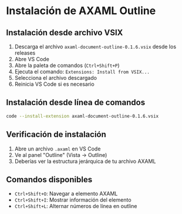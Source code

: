 # Instalación de AXAML Outline

## Instalación desde archivo VSIX

1. Descarga el archivo `axaml-document-outline-0.1.6.vsix` desde los releases
2. Abre VS Code
3. Abre la paleta de comandos (`Ctrl+Shift+P`)
4. Ejecuta el comando: `Extensions: Install from VSIX...`
5. Selecciona el archivo descargado
6. Reinicia VS Code si es necesario

## Instalación desde línea de comandos

```bash
code --install-extension axaml-document-outline-0.1.6.vsix
```

## Verificación de instalación

1. Abre un archivo `.axaml` en VS Code
2. Ve al panel "Outline" (Vista → Outline)
3. Deberías ver la estructura jerárquica de tu archivo AXAML

## Comandos disponibles

- `Ctrl+Shift+O`: Navegar a elemento AXAML
- `Ctrl+Shift+I`: Mostrar información del elemento
- `Ctrl+Shift+L`: Alternar números de línea en outline
